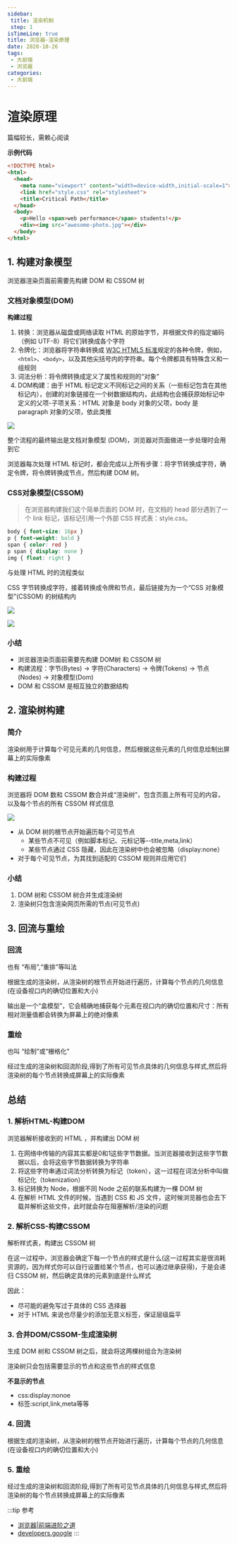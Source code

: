 ```yaml
---
sidebar:
 title: 渲染机制
 step: 1
isTimeLine: true
title: 浏览器-渲染原理
date: 2020-10-26
tags:
 - 大前端
 - 浏览器
categories:
 - 大前端
---
```

# 渲染原理

篇幅较长，需赖心阅读

**示例代码**

```html
<!DOCTYPE html>
<html>
  <head>
    <meta name="viewport" content="width=device-width,initial-scale=1">
    <link href="style.css" rel="stylesheet">
    <title>Critical Path</title>
  </head>
  <body>
    <p>Hello <span>web performance</span> students!</p>
    <div><img src="awesome-photo.jpg"></div>
  </body>
</html>
```
## 1. 构建对象模型
浏览器渲染页面前需要先构建 DOM 和 CSSOM 树

### 文档对象模型(DOM)

**构建过程**
1. 转换：浏览器从磁盘或网络读取 HTML 的原始字节，并根据文件的指定编码（例如 UTF-8）将它们转换成各个字符
2. 令牌化：浏览器将字符串转换成 [W3C HTML5 标准](https://html.spec.whatwg.org/)规定的各种令牌，例如，`<html>`、`<body>`，以及其他尖括号内的字符串。每个令牌都具有特殊含义和一组规则
3. 词法分析：将令牌转换成定义了属性和规则的“对象”
4. DOM构建：由于 HTML 标记定义不同标记之间的关系（一些标记包含在其他标记内），创建的对象链接在一个树数据结构内，此结构也会捕获原始标记中定义的父项-子项关系：HTML 对象是 body 对象的父项，body 是 paragraph 对象的父项，依此类推

<img style="background-color:white;" src="https://img.cdn.sugarat.top/mdImg/MTYwMzYxNzU0MDI0Ng==603617540246"></img>

整个流程的最终输出是文档对象模型 (DOM)，浏览器对页面做进一步处理时会用到它

浏览器每次处理 HTML 标记时，都会完成以上所有步骤：将字节转换成字符，确定令牌，将令牌转换成节点，然后构建 DOM 树。

### CSS对象模型(CSSOM)
>在浏览器构建我们这个简单页面的 DOM 时，在文档的 head 部分遇到了一个 link 标记，该标记引用一个外部 CSS 样式表：style.css。

```css
body { font-size: 16px }
p { font-weight: bold }
span { color: red }
p span { display: none }
img { float: right }
```

与处理 HTML 时的流程类似

CSS 字节转换成字符，接着转换成令牌和节点，最后链接为为一个“CSS 对象模型”(CSSOM) 的树结构内

<img style="background-color:white;" src="https://img.cdn.sugarat.top/mdImg/MTYwMzYxODk4NjE2Mw==603618986163"></img>

<img style="background-color:white;" src="https://img.cdn.sugarat.top/mdImg/MTYwMzYxOTEwMjEzNA==603619102134"></img>


### 小结
* 浏览器渲染页面前需要先构建 DOM树 和 CSSOM 树
* 构建流程：字节(Bytes) → 字符(Characters) → 令牌(Tokens) → 节点(Nodes) → 对象模型(Dom)
* DOM 和 CSSOM 是相互独立的数据结构

## 2. 渲染树构建
### 简介
渲染树用于计算每个可见元素的几何信息，然后根据这些元素的几何信息绘制出屏幕上的实际像素

### 构建过程
浏览器将 DOM 数和 CSSOM 数合并成“渲染树”，包含页面上所有可见的内容，以及每个节点的所有 CSSOM 样式信息

<img style="background-color:white;" src="https://img.cdn.sugarat.top/mdImg/MTYwMzYyMjExNzA4Ng==603622117086"></img>

* 从 DOM 树的根节点开始遍历每个可见节点
  * 某些节点不可见（例如脚本标记、元标记等--title,meta,link）
  * 某些节点通过 CSS 隐藏，因此在渲染树中也会被忽略（display:none）
* 对于每个可见节点，为其找到适配的 CSSOM 规则并应用它们


### 小结
1. DOM 树和 CSSOM 树合并生成渲染树
2. 渲染树只包含渲染网页所需的节点(可见节点)

## 3. 回流与重绘
### 回流
也有 “布局”,“重排”等叫法

根据生成的渲染树，从渲染树的根节点开始进行遍历，计算每个节点的几何信息(在设备视口内的确切位置和大小)

输出是一个“盒模型”，它会精确地捕获每个元素在视口内的确切位置和尺寸：所有相对测量值都会转换为屏幕上的绝对像素

### 重绘
也叫 “绘制”或“栅格化”

经过生成的渲染树和回流阶段,得到了所有可见节点具体的几何信息与样式,然后将渲染树的每个节点转换成屏幕上的实际像素

## 总结
### 1. 解析HTML-构建DOM
浏览器解析接收到的 HTML ，并构建出 DOM 树

1. 在网络中传输的内容其实都是0和1这些字节数据。当浏览器接收到这些字节数据以后，会将这些字节数据转换为字符串
2. 将这些字符串通过词法分析转换为标记（token），这一过程在词法分析中叫做标记化（tokenization）
3. 标记转换为 Node，根据不同 Node 之前的联系构建为一棵 DOM 树
4. 在解析 HTML 文件的时候，当遇到 CSS 和 JS 文件，这时候浏览器也会去下载并解析这些文件，此时就会存在阻塞解析/渲染的问题

### 2. 解析CSS-构建CSSOM
解析样式表，构建出 CSSOM 树

在这一过程中，浏览器会确定下每一个节点的样式是什么(这一过程其实是很消耗资源的，因为样式你可以自行设置给某个节点，也可以通过继承获得)，于是会递归 CSSOM 树，然后确定具体的元素到底是什么样式

因此：
* 尽可能的避免写过于具体的 CSS 选择器
* 对于 HTML 来说也尽量少的添加无意义标签，保证层级扁平

### 3. 合并DOM/CSSOM-生成渲染树

生成 DOM 树和 CSSOM 树之后，就会将这两棵树组合为渲染树

渲染树只会包括需要显示的节点和这些节点的样式信息

**不显示的节点**
* css:display:nonoe
* 标签:script,link,meta等等

### 4. 回流
根据生成的渲染树，从渲染树的根节点开始进行遍历，计算每个节点的几何信息(在设备视口内的确切位置和大小)

### 5. 重绘
经过生成的渲染树和回流阶段,得到了所有可见节点具体的几何信息与样式,然后将渲染树的每个节点转换成屏幕上的实际像素

:::tip 参考
* [浏览器|前端进阶之道](https://yuchengkai.cn/docs/frontend/browser.html)
* [developers.google](https://developers.google.com/web/fundamentals/performance/critical-rendering-path)
:::

<comment/>